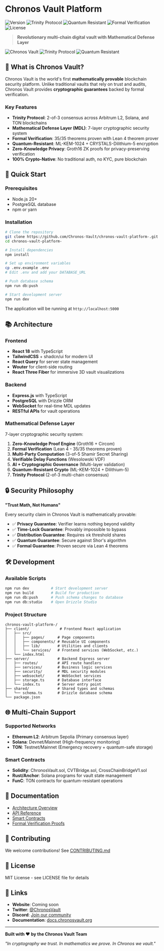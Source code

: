 # Chronos Vault Platform


![Version](https://img.shields.io/badge/version-1.0.0-blue)
![Trinity Protocol](https://img.shields.io/badge/Trinity-2%2F3_Consensus-green)
![Quantum Resistant](https://img.shields.io/badge/Quantum-Resistant-purple)
![Formal Verification](https://img.shields.io/badge/Lean_4-35%2F35_Proven-brightgreen)
![License](https://img.shields.io/badge/license-MIT-blue)

> **Revolutionary multi-chain digital vault with Mathematical Defense Layer**

![Chronos Vault](https://img.shields.io/badge/Security-Mathematically_Proven-brightgreen)
![Trinity Protocol](https://img.shields.io/badge/Trinity-2%2F3_Consensus-blue)
![Quantum Resistant](https://img.shields.io/badge/Quantum-Resistant-purple)

## 🌟 What is Chronos Vault?

Chronos Vault is the world's first **mathematically provable** blockchain security platform. Unlike traditional vaults that rely on trust and audits, Chronos Vault provides **cryptographic guarantees** backed by formal verification.

### Key Features

- **Trinity Protocol**: 2-of-3 consensus across Arbitrum L2, Solana, and TON blockchains
- **Mathematical Defense Layer (MDL)**: 7-layer cryptographic security system
- **Formal Verification**: 35/35 theorems proven with Lean 4 theorem prover
- **Quantum-Resistant**: ML-KEM-1024 + CRYSTALS-Dilithium-5 encryption
- **Zero-Knowledge Privacy**: Groth16 ZK proofs for privacy-preserving verification
- **100% Crypto-Native**: No traditional auth, no KYC, pure blockchain

## 🚀 Quick Start

### Prerequisites

- Node.js 20+ 
- PostgreSQL database
- npm or yarn

### Installation

```bash
# Clone the repository
git clone https://github.com/Chronos-Vault/chronos-vault-platform-.git
cd chronos-vault-platform-

# Install dependencies
npm install

# Set up environment variables
cp .env.example .env
# Edit .env and add your DATABASE_URL

# Push database schema
npm run db:push

# Start development server
npm run dev
```

The application will be running at `http://localhost:5000`

## 📚 Architecture

### Frontend

- **React 18** with TypeScript
- **TailwindCSS** + shadcn/ui for modern UI
- **React Query** for server state management
- **Wouter** for client-side routing
- **React Three Fiber** for immersive 3D vault visualizations

### Backend

- **Express.js** with TypeScript
- **PostgreSQL** with Drizzle ORM
- **WebSocket** for real-time MDL updates
- **RESTful APIs** for vault operations

### Mathematical Defense Layer

7-layer cryptographic security system:

1. **Zero-Knowledge Proof Engine** (Groth16 + Circom)
2. **Formal Verification** (Lean 4 - 35/35 theorems proven)
3. **Multi-Party Computation** (3-of-5 Shamir Secret Sharing)
4. **Verifiable Delay Functions** (Wesolowski VDF)
5. **AI + Cryptographic Governance** (Multi-layer validation)
6. **Quantum-Resistant Crypto** (ML-KEM-1024 + Dilithium-5)
7. **Trinity Protocol** (2-of-3 multi-chain consensus)

## 🔒 Security Philosophy

**"Trust Math, Not Humans"**

Every security claim in Chronos Vault is mathematically provable:

- ✅ **Privacy Guarantee**: Verifier learns nothing beyond validity
- ✅ **Time-Lock Guarantee**: Provably impossible to bypass
- ✅ **Distribution Guarantee**: Requires ≥k threshold shares
- ✅ **Quantum Guarantee**: Secure against Shor's algorithm
- ✅ **Formal Guarantee**: Proven secure via Lean 4 theorems

## 🛠️ Development

### Available Scripts

```bash
npm run dev          # Start development server
npm run build        # Build for production
npm run db:push      # Push schema changes to database
npm run db:studio    # Open Drizzle Studio
```

### Project Structure

```
chronos-vault-platform-/
├── client/              # Frontend React application
│   ├── src/
│   │   ├── pages/      # Page components
│   │   ├── components/ # Reusable UI components
│   │   ├── lib/        # Utilities and clients
│   │   └── services/   # Frontend services (WebSocket, etc.)
│   └── index.html
├── server/             # Backend Express server
│   ├── routes/         # API route handlers
│   ├── services/       # Business logic services
│   ├── security/       # MDL security modules
│   ├── websocket/      # WebSocket services
│   ├── storage.ts      # Database interface
│   └── index.ts        # Server entry point
├── shared/             # Shared types and schemas
│   └── schema.ts       # Drizzle database schema
└── package.json
```

## 🌐 Multi-Chain Support

### Supported Networks

- **Ethereum L2**: Arbitrum Sepolia (Primary consensus layer)
- **Solana**: Devnet/Mainnet (High-frequency monitoring)
- **TON**: Testnet/Mainnet (Emergency recovery + quantum-safe storage)

### Smart Contracts

- **Solidity**: ChronosVault.sol, CVTBridge.sol, CrossChainBridgeV1.sol
- **Rust/Anchor**: Solana programs for vault state management
- **FunC**: TON contracts for quantum-resistant operations

## 📖 Documentation

- [Architecture Overview](https://github.com/Chronos-Vault/chronos-vault-docs)
- [API Reference](https://github.com/Chronos-Vault/chronos-vault-docs/blob/main/API_REFERENCE.md)
- [Smart Contracts](https://github.com/Chronos-Vault/chronos-vault-contracts)
- [Formal Verification Proofs](https://github.com/Chronos-Vault/chronos-vault-security)

## 🤝 Contributing

We welcome contributions! See [CONTRIBUTING.md](https://github.com/Chronos-Vault/chronos-vault-docs/blob/main/CONTRIBUTING.md)

## 📄 License

MIT License - see LICENSE file for details

## 🔗 Links

- **Website**: Coming soon
- **Twitter**: [@ChronosVault](https://twitter.com/ChronosVault)
- **Discord**: [Join our community](https://discord.gg/chronosvault)
- **Documentation**: [docs.chronosvault.org](https://github.com/Chronos-Vault/chronos-vault-docs)

---

**Built with ❤️ by the Chronos Vault Team**

*"In cryptography we trust. In mathematics we prove. In Chronos we vault."*
